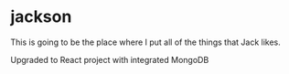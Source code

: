 # jackson

This is going to be the place where I put all of the things that Jack likes.

Upgraded to React project with integrated MongoDB
